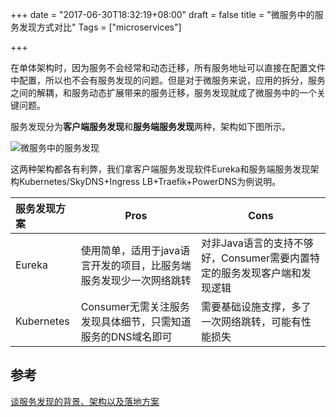 +++
date = "2017-06-30T18:32:19+08:00"
draft = false
title = "微服务中的服务发现方式对比"
Tags = ["microservices"]

+++

在单体架构时，因为服务不会经常和动态迁移，所有服务地址可以直接在配置文件中配置，所以也不会有服务发现的问题。但是对于微服务来说，应用的拆分，服务之间的解耦，和服务动态扩展带来的服务迁移，服务发现就成了微服务中的一个关键问题。

服务发现分为**客户端服务发现**和**服务端服务发现**两种，架构如下图所示。

![微服务中的服务发现](http://olz1di9xf.bkt.clouddn.com/service-discovery-in-microservices.png)

这两种架构都各有利弊，我们拿客户端服务发现软件Eureka和服务端服务发现架构Kubernetes/SkyDNS+Ingress LB+Traefik+PowerDNS为例说明。

| 服务发现方案     | Pros                                | Cons                                     |
| :--------- | ----------------------------------- | ---------------------------------------- |
| Eureka     | 使用简单，适用于java语言开发的项目，比服务端服务发现少一次网络跳转 | 对非Java语言的支持不够好，Consumer需要内置特定的服务发现客户端和发现逻辑 |
| Kubernetes | Consumer无需关注服务发现具体细节，只需知道服务的DNS域名即可 | 需要基础设施支撑，多了一次网络跳转，可能有性能损失                |

## 参考

[谈服务发现的背景、架构以及落地方案](http://www.infoq.com/cn/articles/background-architecture-and-solutions-of-service-discovery)